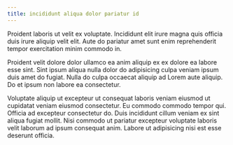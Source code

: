 ```yaml
---
title: incididunt aliqua dolor pariatur id
---
```


Proident laboris ut velit ex voluptate. Incididunt elit irure magna quis officia duis irure aliquip velit elit. Aute do pariatur amet sunt enim reprehenderit tempor exercitation minim commodo in.

Proident velit dolore dolor ullamco ea anim aliquip ex ex dolore ea labore esse sint. Sint ipsum aliqua nulla dolor do adipisicing culpa veniam ipsum duis amet do fugiat. Nulla do culpa occaecat aliquip ad Lorem aute aliquip. Do et ipsum non labore ea consectetur.

Voluptate aliquip ut excepteur ut consequat laboris veniam eiusmod ut cupidatat veniam eiusmod consectetur. Eu commodo commodo tempor qui. Officia ad excepteur consectetur do. Duis incididunt cillum veniam ex sint aliqua fugiat mollit. Nisi commodo ut pariatur excepteur voluptate laboris velit laborum ad ipsum consequat anim. Labore ut adipisicing nisi est esse deserunt officia.